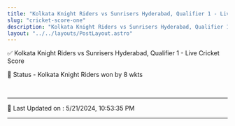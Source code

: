 ```yaml
---
title: "Kolkata Knight Riders vs Sunrisers Hyderabad, Qualifier 1 - Live Cricket Score"
slug: "cricket-score-one"
description: "Kolkata Knight Riders vs Sunrisers Hyderabad, Qualifier 1 - Live Cricket Score - Kolkata Knight Riders won by 8 wkts."
layout: "../../layouts/PostLayout.astro"
--- 
```


✅ Kolkata Knight Riders vs Sunrisers Hyderabad, Qualifier 1 - Live Cricket Score

📑 Status - Kolkata Knight Riders won by 8 wkts

<br />

***

📝 Last Updated on : 5/21/2024, 10:53:35 PM

***

